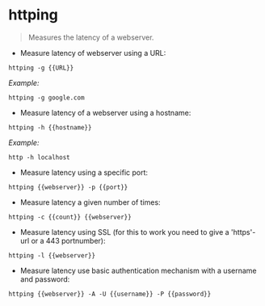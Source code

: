 # httping

> Measures the latency of a webserver.

- Measure latency of webserver using a URL:

`httping -g {{URL}}`

*Example:*

`httping -g google.com`

- Measure latency of a webserver using a hostname:

`httping -h {{hostname}}`

*Example:*

`http -h localhost`

- Measure latency using a specific port:

`httping {{webserver}} -p {{port}}`

- Measure latency a given number of times:

`httping -c {{count}} {{webserver}}`

- Measure latency using SSL (for this to work you need to give a 'https'-url or a 443 portnumber):

`httping -l {{webserver}}`

- Measure latency use basic authentication mechanism with a username and password:

`httping {{webserver}} -A -U {{username}} -P {{password}}`
